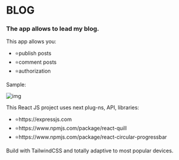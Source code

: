 # BLOG

### The app allows to lead my blog.

<p>This app allows you:</p>
<ul>
<li>⭐publish posts</li>
<li>⭐comment posts</li>
<li>⭐authorization</li>
</ul>

<p>Sample:</p>

![img](https://github.com/user-attachments/assets/16ba9372-3043-4dbf-9050-3d816305a155)

<p>This React JS project uses next plug-ns, API, libraries:</p>
<ul>
<li>⭐https://expressjs.com</li>
<li>⭐https://www.npmjs.com/package/react-quill</li>
<li>⭐https://www.npmjs.com/package/react-circular-progressbar</li>
</ul>

<p>Build with TailwindCSS and totally adaptive to most popular devices.</p>

